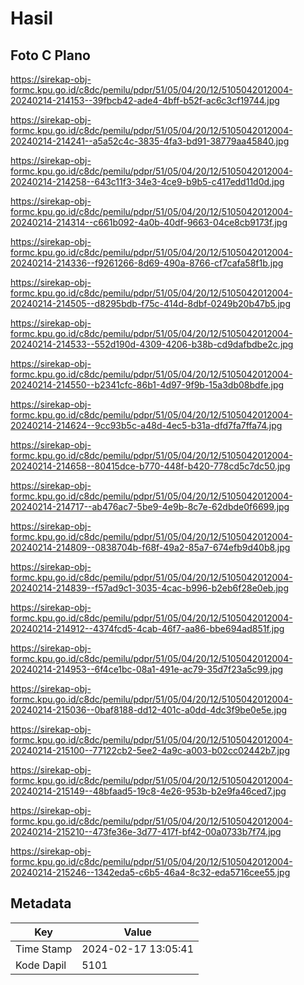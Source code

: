 # Hasil

## Foto C Plano

https://sirekap-obj-formc.kpu.go.id/c8dc/pemilu/pdpr/51/05/04/20/12/5105042012004-20240214-214153--39fbcb42-ade4-4bff-b52f-ac6c3cf19744.jpg

https://sirekap-obj-formc.kpu.go.id/c8dc/pemilu/pdpr/51/05/04/20/12/5105042012004-20240214-214241--a5a52c4c-3835-4fa3-bd91-38779aa45840.jpg

https://sirekap-obj-formc.kpu.go.id/c8dc/pemilu/pdpr/51/05/04/20/12/5105042012004-20240214-214258--643c11f3-34e3-4ce9-b9b5-c417edd11d0d.jpg

https://sirekap-obj-formc.kpu.go.id/c8dc/pemilu/pdpr/51/05/04/20/12/5105042012004-20240214-214314--c661b092-4a0b-40df-9663-04ce8cb9173f.jpg

https://sirekap-obj-formc.kpu.go.id/c8dc/pemilu/pdpr/51/05/04/20/12/5105042012004-20240214-214336--f9261266-8d69-490a-8766-cf7cafa58f1b.jpg

https://sirekap-obj-formc.kpu.go.id/c8dc/pemilu/pdpr/51/05/04/20/12/5105042012004-20240214-214505--d8295bdb-f75c-414d-8dbf-0249b20b47b5.jpg

https://sirekap-obj-formc.kpu.go.id/c8dc/pemilu/pdpr/51/05/04/20/12/5105042012004-20240214-214533--552d190d-4309-4206-b38b-cd9dafbdbe2c.jpg

https://sirekap-obj-formc.kpu.go.id/c8dc/pemilu/pdpr/51/05/04/20/12/5105042012004-20240214-214550--b2341cfc-86b1-4d97-9f9b-15a3db08bdfe.jpg

https://sirekap-obj-formc.kpu.go.id/c8dc/pemilu/pdpr/51/05/04/20/12/5105042012004-20240214-214624--9cc93b5c-a48d-4ec5-b31a-dfd7fa7ffa74.jpg

https://sirekap-obj-formc.kpu.go.id/c8dc/pemilu/pdpr/51/05/04/20/12/5105042012004-20240214-214658--80415dce-b770-448f-b420-778cd5c7dc50.jpg

https://sirekap-obj-formc.kpu.go.id/c8dc/pemilu/pdpr/51/05/04/20/12/5105042012004-20240214-214717--ab476ac7-5be9-4e9b-8c7e-62dbde0f6699.jpg

https://sirekap-obj-formc.kpu.go.id/c8dc/pemilu/pdpr/51/05/04/20/12/5105042012004-20240214-214809--0838704b-f68f-49a2-85a7-674efb9d40b8.jpg

https://sirekap-obj-formc.kpu.go.id/c8dc/pemilu/pdpr/51/05/04/20/12/5105042012004-20240214-214839--f57ad9c1-3035-4cac-b996-b2eb6f28e0eb.jpg

https://sirekap-obj-formc.kpu.go.id/c8dc/pemilu/pdpr/51/05/04/20/12/5105042012004-20240214-214912--4374fcd5-4cab-46f7-aa86-bbe694ad851f.jpg

https://sirekap-obj-formc.kpu.go.id/c8dc/pemilu/pdpr/51/05/04/20/12/5105042012004-20240214-214953--6f4ce1bc-08a1-491e-ac79-35d7f23a5c99.jpg

https://sirekap-obj-formc.kpu.go.id/c8dc/pemilu/pdpr/51/05/04/20/12/5105042012004-20240214-215036--0baf8188-dd12-401c-a0dd-4dc3f9be0e5e.jpg

https://sirekap-obj-formc.kpu.go.id/c8dc/pemilu/pdpr/51/05/04/20/12/5105042012004-20240214-215100--77122cb2-5ee2-4a9c-a003-b02cc02442b7.jpg

https://sirekap-obj-formc.kpu.go.id/c8dc/pemilu/pdpr/51/05/04/20/12/5105042012004-20240214-215149--48bfaad5-19c8-4e26-953b-b2e9fa46ced7.jpg

https://sirekap-obj-formc.kpu.go.id/c8dc/pemilu/pdpr/51/05/04/20/12/5105042012004-20240214-215210--473fe36e-3d77-417f-bf42-00a0733b7f74.jpg

https://sirekap-obj-formc.kpu.go.id/c8dc/pemilu/pdpr/51/05/04/20/12/5105042012004-20240214-215246--1342eda5-c6b5-46a4-8c32-eda5716cee55.jpg


## Metadata

| Key        | Value               |
| ---------- | ------------------- |
| Time Stamp | 2024-02-17 13:05:41 |
| Kode Dapil | 5101                |



